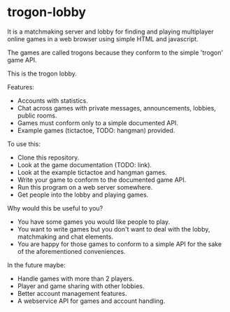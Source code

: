 trogon-lobby
=================
It is a matchmaking server and lobby for finding and playing multiplayer online
games in a web browser using simple HTML and javascript.

The games are called trogons because they conform to the simple 'trogon' game
API.

This is the trogon lobby.

Features:
* Accounts with statistics.
* Chat across games with private messages, announcements, lobbies, public rooms.
* Games must conform only to a simple documented API.
* Example games (tictactoe, TODO: hangman) provided.

To use this:
* Clone this repository.
* Look at the game documentation (TODO: link).
* Look at the example tictactoe and hangman games.
* Write your game to conform to the documented game API.
* Run this program on a web server somewhere.
* Get people into the lobby and playing games.

Why would this be useful to you?
* You have some games you would like people to play.
* You want to write games but you don't want to deal with the lobby, matchmaking and chat elements.
* You are happy for those games to conform to a simple API for the sake of the
  aforementioned conveniences.

In the future maybe:
* Handle games with more than 2 players.
* Player and game sharing with other lobbies.
* Better account management features.
* A webservice API for games and account handling.
